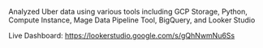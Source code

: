 Analyzed Uber data using various tools including GCP Storage, Python, Compute Instance, Mage Data Pipeline Tool, BigQuery, and Looker Studio

Live Dashboard: https://lookerstudio.google.com/s/gQhNwmNu6Ss
